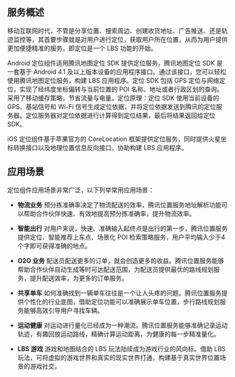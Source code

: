 ## 服务概述
移动互联网时代，不管是分享位置、搜索周边、创建收货地址、广告推送、还是轨迹监控等，其首要步骤就是对用户进行定位，获取用户所在位置，从而为用户提供更加便捷精准的服务，即定位是一个 LBS 功能的开始。

Android 定位组件适用腾讯地图定位 SDK 提供定位服务，腾讯地图定位 SDK 是一套基于 Android 4.1 及以上版本设备的应用程序接口。通过该接口，您可以轻松使用腾讯地图定位服务，构建 LBS 应用程序。定位 SDK 包括 GPS 定位与网络定位，实现了经纬度坐标偏转与当前位置的 POI 名称、地址或者行政区划的查询。采用了移动缓存策略，节省流量与电量。定位原理：定位 SDK 使用当前设备的 GPS、基站信号和 Wi-Fi 信号生成定位依据，并将定位依据发送到腾讯的定位服务器。定位服务器对定位依据进行计算得到定位结果，最后将结果返回给定位 SDK。

iOS 定位组件基于苹果官方的 CoreLocation 框架提供定位服务，同时提供火星坐标转换接口以及地理位置信息反向接口，协助构建 LBS 应用程序。

## 应用场景
定位组件应用场景非常广泛，以下列举常用应用场景：
- **物流业务**
预分拣准确率决定了物流配送的效率，腾讯位置服务地址解析功能可以帮助合作伙伴快速、有效地提高预分拣准确率，提升物流效率。

- **智能出行**
对用户来说，快速、准确输入起终点是出行的第一步，腾讯位置服务提供定位、智能推荐上车点、场景化 POI 检索策略服务，用户平均输入少于4个字即可获得准确的地点。

- **O2O 业务**
配送员配送更多的订单，就会创造更多的收益。腾讯位置服务能够帮助合作伙伴自动生成等时可达配送范围，为配送员提供最优的路线规划服务，提升配送效率，为更多的订单服务。

- **共享单车**
如何准确找到一辆单车往往是一个让人头疼的问题。腾讯位置服务提供个性化的行业底图，借助定位功能可以准确展示单车位置，步行路线规划服务能够高效引导用户寻找车辆。

- **运动健康**
对运动进行量化已经成为一种潮流。腾讯位置服务能够准确记录运动轨迹，有趣回放运动路线，精确计算运动距离，为健康的每一步精准量化。

- **LBS 游戏**
游戏和地图结合的 LBS 玩法陆续成为游戏行业的风向标。借助 LBS 玩法，可将虚拟的游戏世界和真实的现实世界打通，构建基于真实世界位置场景的游戏社交。
